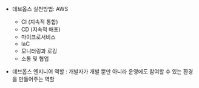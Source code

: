 - 데브옵스 실천방법: AWS
	- CI (지속적 통합)
	- CD (지속적 배포)
	- 마이크로서비스
	- IaC
	- 모니터링과 로깅
	- 소통 및 협업

- 데브옵스 엔지니어 역할 : 개발자가 개발 뿐만 아니라 운영에도 참여할 수 있는 환경을 만들어주는 역할
<!--stackedit_data:
eyJoaXN0b3J5IjpbNjE1ODE1MTg1XX0=
-->